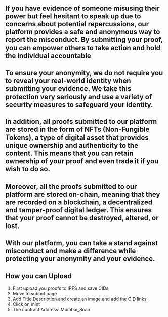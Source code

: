 ## If you have evidence of someone misusing their power but feel hesitant to speak up due to concerns about potential repercussions, our platform provides a safe and anonymous way to report the misconduct. By submitting your proof, you can empower others to take action and hold the individual accountable

## To ensure your anonymity, we do not require you to reveal your real-world identity when submitting your evidence. We take this protection very seriously and use a variety of security measures to safeguard your identity.

## In addition, all proofs submitted to our platform are stored in the form of NFTs (Non-Fungible Tokens), a type of digital asset that provides unique ownership and authenticity to the content. This means that you can retain ownership of your proof and even trade it if you wish to do so.

## Moreover, all the proofs submitted to our platform are stored on-chain, meaning that they are recorded on a blockchain, a decentralized and tamper-proof digital ledger. This ensures that your proof cannot be destroyed, altered, or lost.

## With our platform, you can take a stand against misconduct and make a difference while protecting your anonymity and your evidence.

## How you can Upload
1. First upload you proofs to IPFS and save CIDs
2. Move to submit page
3. Add Title,Description and create an image and add the CID links
4. Click on mint
5. The contract Address: Mumbai_Scan

